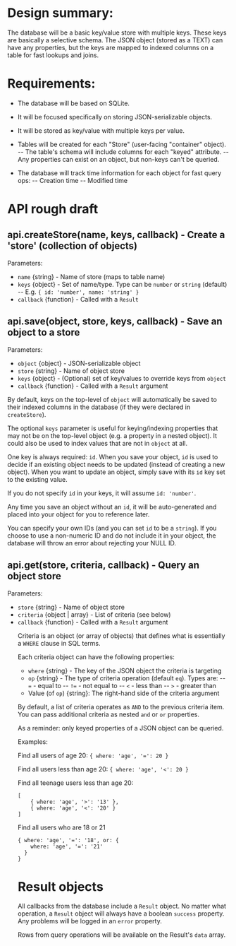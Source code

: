 Design summary:
===
The database will be a basic key/value store with multiple keys.
These keys are basically a selective schema. The JSON object (stored as a TEXT)
can have any properties, but the keys are mapped to indexed columns on a table 
for fast lookups and joins.

Requirements:
===
- The database will be based on SQLite.
- It will be focused specifically on storing JSON-serializable objects.
- It will be stored as key/value with multiple keys per value.

- Tables will be created for each "Store" (user-facing "container" object).
-- The table's schema will include columns for each "keyed" attribute.
-- Any properties can exist on an object, but non-keys can't be queried.

- The database will track time information for each object for fast query ops:
-- Creation time
-- Modified time

API rough draft
====

api.createStore(name, keys, callback) - Create a 'store' (collection of objects)
---

Parameters:

- `name` {string} - Name of store (maps to table name)
- `keys` {object} - Set of name/type. Type can be `number` or `string` (default)
-- E.g. `{ id: 'number', name: 'string' }`
- `callback` {function} - Called with a `Result`


api.save(object, store, keys, callback) - Save an object to a store
---

Parameters:

- `object` {object} - JSON-serializable object
- `store` {string} - Name of object store
- `keys` {object} - (Optional) set of key/values to override keys from `object`
- `callback` {function} - Called with a `Result` argument

By default, keys on the top-level of `object` will automatically be saved to
their indexed columns in the database (if they were declared in `createStore`).

The optional `keys` parameter is useful for keying/indexing properties that may
not be on the top-level object (e.g. a property in a nested object). It could
also be used to index values that are not in `object` at all.

One key is always required: `id`. When you save your object,
`id` is used to decide if an existing object needs to be updated (instead of
creating a new object). When you want to update an object, simply save with its
`id` key set to the existing value.

If you do not specify `id` in your keys, it will assume `id: 'number'`.

Any time you save an object without an `id`, it will be auto-generated and
placed into your object for you to reference later.

You can specify your own IDs (and you can set `id` to be a `string`). If you
choose to use a non-numeric ID and do not include it in your object, the
database will throw an error about rejecting your NULL ID.

api.get(store, criteria, callback) - Query an object store
---

Parameters:

- `store` {string} - Name of object store
- `criteria` {object | array<object>} - List of criteria (see below)
- `callback` {function} - Called with a `Result` argument

Criteria is an object (or array of objects) that defines what is
essentially a `WHERE` clause in SQL terms.

Each criteria object can have the following properties:

- `where` {string} - The key of the JSON object the criteria is targeting
- `op` {string} - The type of criteria operation (default `eq`). Types are:
-- `=` - equal to
-- `!=` - not equal to
-- `<` - less than
-- `>` - greater than
- Value (of `op`) {string}: The right-hand side of the criteria argument

By default, a list of criteria operates as `AND` to the previous criteria item.
You can pass additional criteria as nested `and` or `or` properties.

As a reminder: only keyed properties of a JSON object can be queried.

Examples:

Find all users of age 20:
`{ where: 'age', '=': 20 }`

Find all users less than age 20:
`{ where: 'age', '<': 20 }`

Find all teenage users less than age 20:

    [
        { where: 'age', '>': '13' },
        { where: 'age', '<': '20' }
    ]

Find all users who are 18 or 21

    { where: 'age', '=': '18', or: {
        where: 'age', '=': '21'
      }
    }

Result objects
===
All callbacks from the database include a `Result` object.
No matter what operation, a `Result` object will always have a boolean
`success` property. Any problems will be logged in an `error` property.

Rows from query operations will be available on the Result's `data` array.
